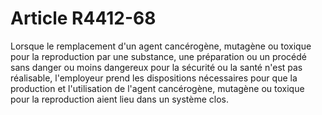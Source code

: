 # Article R4412-68

  
Lorsque le remplacement d'un agent cancérogène, mutagène ou toxique pour la reproduction par une substance, une préparation ou un procédé sans danger ou moins dangereux pour la sécurité ou la santé n'est pas réalisable, l'employeur prend les dispositions nécessaires pour que la production et l'utilisation de l'agent cancérogène, mutagène ou toxique pour la reproduction aient lieu dans un système clos.